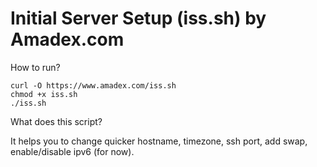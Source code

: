 # Initial Server Setup (iss.sh) by Amadex.com
How to run?

    curl -O https://www.amadex.com/iss.sh
    chmod +x iss.sh
    ./iss.sh

What does this script? 

It helps you to change quicker hostname, timezone, ssh port, add swap, enable/disable ipv6 (for now).
